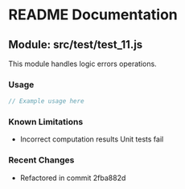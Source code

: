# README Documentation

## Module: src/test/test_11.js

This module handles logic errors operations.

### Usage

```java
// Example usage here
```

### Known Limitations

- Incorrect computation results Unit tests fail

### Recent Changes

- Refactored in commit 2fba882d
